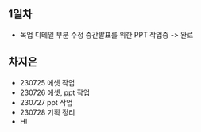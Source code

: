 ## 1일차

- 목업 디테일 부분 수정
중간발표를 위한 PPT 작업중 -> 완료

## 차지은
- 230725 에셋 작업
- 230726 에셋, ppt 작업
- 230727 ppt 작업
- 230728 기획 정리
- HI
